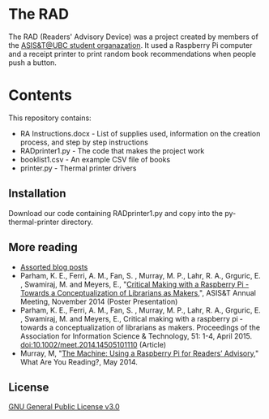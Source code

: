 # The RAD

The RAD (Readers' Advisory Device) was a project created by members of the [ASIS&T@UBC student organazation](https://blogs.ubc.ca/asist/). It used a Raspberry Pi computer and a receipt printer to print random book recommendations when people push a button.

# Contents
This repository contains:

* RA Instructions.docx - List of supplies used, information on the creation process, and step by step instructions
* RADprinter1.py - The code that makes the project work
* booklist1.csv - An example CSV file of books
* printer.py - Thermal printer drivers

## Installation

Download our code containing RADprinter1.py and copy into the py-thermal-printer directory. 

## More reading

* [Assorted blog posts](http://blogs.ubc.ca/asist/tag/raspberry-pi/)
* Parham, K. E., Ferri, A. M., Fan, S. , Murray, M. P., Lahr, R. A., Grguric, E. , Swamiraj, M. and Meyers, E., "[Critical Making with a Raspberry Pi - Towards a Conceptualization of Librarians as Makers](http://blogs.ubc.ca/asist/files/2014/11/RAD-Poster.pdf),", ASIS&T Annual Meeting, November 2014 (Poster Presentation)
* Parham, K. E., Ferri, A. M., Fan, S. , Murray, M. P., Lahr, R. A., Grguric, E. , Swamiraj, M. and Meyers, E., Critical making with a raspberry pi ‐ towards a conceptualization of librarians as makers. Proceedings of the Association for Information Science & Technology, 51: 1-4, April 2015. [doi:10.1002/meet.2014.14505101110](https://doi.org/10.1002/meet.2014.14505101110) (Article)
* Murray, M, "[The Machine: Using a Raspberry Pi for Readers’ Advisory](https://whatareyoureadingblog.com/2014/05/22/the-machine-using-a-raspberry-pi-for-readers-advisory/)," What Are You Reading?, May 2014.

## License
[GNU General Public License v3.0](https://github.com/asistubc/RAD-device/blob/master/LICENSE)